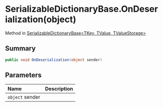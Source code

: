 # SerializableDictionaryBase.OnDeserialization(object)

Method in [SerializableDictionaryBase\<TKey, TValue, TValueStorage\>](/docs/api/csharp/yarn.unity.serializabledictionarybase-2.md)

## Summary



```csharp
public void OnDeserialization(object sender)
```

## Parameters

|Name|Description|
|:---|:---|
|`object` sender||

